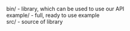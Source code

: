 bin/ - library, which can be used to use our API  
example/ - full, ready to use example  
src/ - source of library 
